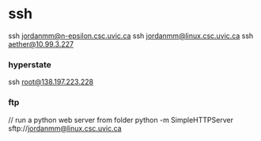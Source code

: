 # ssh

ssh jordanmm@n-epsilon.csc.uvic.ca
ssh jordanmm@linux.csc.uvic.ca
ssh aether@10.99.3.227

### hyperstate

ssh root@138.197.223.228

### ftp

// run a python web server from folder
python -m SimpleHTTPServer
sftp://jordanmm@linux.csc.uvic.ca
